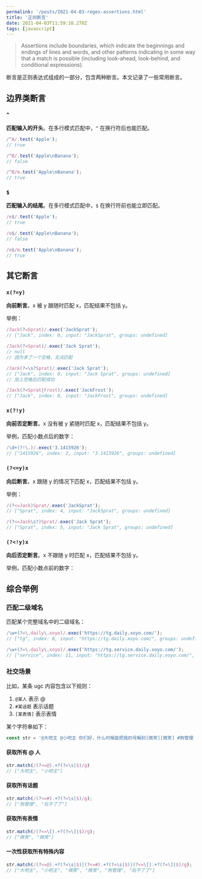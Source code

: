 ```yaml
---
permalink: '/posts/2021-04-03-regex-assertions.html'
title: '正则断言'
date: 2021-04-03T11:59:18.278Z
tags: [javascript]
---
```


<!-- 「」 -->

> Assertions include boundaries, which indicate the beginnings and endings of lines and words, and other patterns indicating in some way that a match is possible (including look-ahead, look-behind, and conditional expressions).

断言是正则表达式组成的一部分，包含两种断言。本文记录了一些常用断言。

<!-- more -->

## 边界类断言

### `^`

**匹配输入的开头**。在多行模式匹配中，`^` 在换行符后也能匹配。

```javascript
/^A/.test('Apple');
// true

/^B/.test('Apple\nBanana');
// false

/^B/m.test('Apple\nBanana');
// true
```

### `$`

**匹配输入的结尾**。在多行模式匹配中，`$` 在换行符前也能立即匹配。

```javascript
/e$/.test('Apple');
// true

/e$/.test('Apple\nBanana');
// false

/e$/m.test('Apple\nBanana');
// true
```

## 其它断言

### `x(?=y)`

**向前断言**。x 被 y 跟随时匹配 x，匹配结果不包括 y。

举例：

```javascript
/Jack(?=Sprat)/.exec('JackSprat');
// ["Jack", index: 0, input: "JackSprat", groups: undefined]

/Jack(?=Sprat)/.exec('Jack Sprat');
// null
// 因为多了一个空格，无法匹配

/Jack(?=\s?Sprat)/.exec('Jack Sprat');
// ["Jack", index: 0, input: "Jack Sprat", groups: undefined]
// 加上空格后匹配成功

/Jack(?=Sprat|Frost)/.exec('JackFrost');
// ["Jack", index: 0, input: "JackFrost", groups: undefined]
```

### `x(?!y)`

**向前否定断言**。x 没有被 y 紧随时匹配 x，匹配结果不包括 y。

举例，匹配小数点后的数字：

```javascript
/\d+(?!\.)/.exec('3.1415926');
// ["1415926", index: 2, input: "3.1415926", groups: undefined]
```

### `(?<=y)x`

**向后断言**。x 跟随 y 的情况下匹配 x，匹配结果不包括 y。

举例：

```javascript
/(?<=Jack)Sprat/.exec('JackSprat');
// ["Sprat", index: 4, input: "JackSprat", groups: undefined]

/(?<=Jack\s?)Sprat/.exec('Jack Sprat');
// ["Sprat", index: 5, input: "Jack Sprat", groups: undefined]
```

### `(?<!y)x`

**向后否定断言**。x 不跟随 y 时匹配 x，匹配结果不包括 y。

举例，匹配小数点前的数字：

## 综合举例

### 匹配二级域名

匹配某个完整域名中的二级域名：

```javascript
/\w+(?=\.daily\.xoyo)/.exec('https://tg.daily.xoyo.com/');
// ["tg", index: 8, input: "https://tg.daily.xoyo.com/", groups: undefined]

/\w+(?=\.daily\.xoyo)/.exec('https://tg.service.daily.xoyo.com/');
// ["service", index: 11, input: "https://tg.service.daily.xoyo.com/", groups: undefined]
```

### 社交场景

比如，某条 ugc 内容包含以下规则：

1. `@某人` 表示 @
2. `#某话题` 表示话题
3. `[某表情]` 表示表情

某个字符串如下：

```javascript
const str = '@大吧主 @小吧主 你们好，什么时候能把我的号解封[微笑][微笑] #狗管理 #玩不了了';
```

#### 获取所有 @ 人

```javascript
str.match(/(?<=@).+?(?=\s|$)/g)
// ["大吧主", "小吧主"]
```

#### 获取所有话题

```javascript
str.match(/(?<=#).+?(?=\s|$)/g);
// ["狗管理", "玩不了了"]
```

#### 获取所有表情

```javascript
str.match(/(?<=\[).+?(?=\]|$)/g);
// ["微笑", "微笑"]
```

#### 一次性获取所有特殊内容

```javascript
str.match(/(?<=@).+?(?=\s|$)|(?<=#).+?(?=\s|$)|(?<=\[).+?(?=\]|$)/g);
// ["大吧主", "小吧主", "微笑", "微笑", "狗管理", "玩不了了"]
```